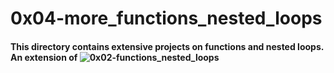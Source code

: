 # 0x04-more_functions_nested_loops

#### This directory contains extensive projects on functions and nested loops. An extension of ![0x02-functions_nested_loops](https://github.com/sedoobitto/software_engineering_tut/tree/master/low_level_programming/0x02-functions_nested_loops)
